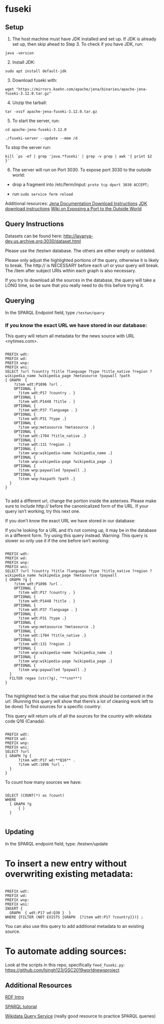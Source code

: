 # fuseki

## Setup

1. The host machine must have JDK installed and set up. If JDK is already set up, then skip ahead to Step 3. To check if you have JDK, run:

`java -version`

2. Install JDK:

`sudo apt install default-jdk`

3. Download fuseki with:

`wget "https://mirrors.koehn.com/apache/jena/binaries/apache-jena-fuseki-3.12.0.tar.gz"`

4. Unzip the tarball:

`tar -xvzf apache-jena-fuseki-3.12.0.tar.gz`

5. To start the server, run: 

```
cd apache-jena-fuseki-3.12.0
 
./fuseki-server --update --mem /d 
```

To stop the server run: 

```
kill `ps -ef | grep 'java.*fuseki' | grep -v grep | awk '{ print $2 }'`
```

6. The server will run on Port 3030. To expose port 3030 to the outside world:

- drop a fragment into /etc/ferm/input: 
`proto tcp dport 3030 ACCEPT;`

- run `sudo service ferm reload`

Additional resources:
[Jena Documentation Download Instructions](https://jena.apache.org/download/)
[JDK download instructions](https://docs.oracle.com/javase/9/install/installation-jdk-and-jre-linux-platforms.htm#JSJIG-GUID-19D58769-FD72-4353-A935-40FCD82A7A81)
[Wiki on Exposing a Port to the Outside World](https://docs.google.com/document/d/1k41bw2D32_1DqnpPBmu_E4RdOuewppOPn7CjKA6dFhU/edit#)

## Query Instructions

Datasets can be found here:
http://lavanya-dev.us.archive.org:3030/dataset.html

Please use the /testwn database. The others are either empty or outdated. 

Please only adjust the highlighted portions of the query, otherwise it is likely to break. The http:// is NECESSARY before each url or your query will break. The /item after subject URIs within each graph is also necessary. 

If you try to download all the sources in the database, the query will take a LONG time, so be sure that you really need to do this before trying it.

## Querying

In the SPARQL Endpoint field, type `/testwn/query`

### If you know the exact URL we have stored in our database: 

This query will return all metadata for the news source with URL <nytimes.com>. 

<code>
PREFIX wdt: <http://www.wikidata.org/prop/direct/>
PREFIX wd: <http://www.wikidata.org/entity/>
PREFIX wnp: <http://worldnews/property/>
PREFIX wni: <http://worldnews/item/>
SELECT ?url ?country ?title ?language ?type ?title_native ?region ?wikipedia_name ?wikipedia_page ?metasource ?paywall ?path
{ GRAPH <http://**www.nytimes.com**> {
    ?item wdt:P1896 ?url .
    OPTIONAL {
      ?item wdt:P17 ?country . }
    OPTIONAL {
      ?item wdt:P1448 ?title . }
    OPTIONAL {
      ?item wdt:P37 ?language . }
    OPTIONAL {
      ?item wdt:P31 ?type .}
    OPTIONAL {
      ?item wnp:metasource ?metasource .}
    OPTIONAL {
      ?item wdt:1704 ?title_native .}
    OPTIONAL {
      ?item wdt:131 ?region .}
    OPTIONAL {
      ?item wnp:wikipedia-name ?wikipedia_name .}
    OPTIONAL {
      ?item wnp:wikipedia-page ?wikipedia_page .}
    OPTIONAL {
      ?item wnp:paywalled ?paywall .}
    OPTIONAL {
      ?item wnp:haspath ?path .}
  }
}
  </code>

To add a different url, change the portion inside the asterixes. Please make sure to include http:// before the canonicalized form of the URL. If your query isn’t working, try this next one.

If you don’t know the exact URL we have stored in our database:

If you’re looking for a URL and it’s not coming up, it may be in the database in a different form. Try using this query instead. Warning: This query is slower so only use it if the one before isn’t working:

<code>
PREFIX wdt: <http://www.wikidata.org/prop/direct/>
PREFIX wd: <http://www.wikidata.org/entity/>
PREFIX wnp: <http://worldnews/property/>
PREFIX wni: <http://worldnews/item/>
SELECT ?url ?country ?title ?language ?type ?title_native ?region ?wikipedia_name ?wikipedia_page ?metasource ?paywall
{ GRAPH ?g {
    ?item wdt:P1896 ?url .
    OPTIONAL {
      ?item wdt:P17 ?country . }
    OPTIONAL {
      ?item wdt:P1448 ?title . }
    OPTIONAL {
      ?item wdt:P37 ?language . }
    OPTIONAL {
      ?item wdt:P31 ?type .}
    OPTIONAL {
      ?item wnp:metasource ?metasource .}
    OPTIONAL {
      ?item wdt:1704 ?title_native .}
    OPTIONAL {
      ?item wdt:131 ?region .}
    OPTIONAL {
      ?item wnp:wikipedia-name ?wikipedia_name .}
    OPTIONAL {
      ?item wnp:wikipedia-page ?wikipedia_page .}
    OPTIONAL {
      ?item wnp:paywalled ?paywall .}
  }
  FILTER regex (str(?g), "**cnn**")
}
 </code>

The highlighted text is the value that you think should be contained in the url. (Running this query will show that there’s a lot of cleaning work left to be done)
To find sources for a specific country:

This query will return urls of all the sources for the country with wikidata code Q16 (Canada).

<code>
PREFIX wdt: <http://www.wikidata.org/prop/direct/>
PREFIX wd: <http://www.wikidata.org/entity/>
PREFIX wnp: <http://worldnews/property/>
PREFIX wni: <http://worldnews/item/>
SELECT ?url 
{ GRAPH ?g {
      ?item wdt:P17 wd:**Q16** .
      ?item wdt:1896 ?url . 
  }
}
</code>

To count how many sources we have:

<code>
SELECT (COUNT(*) as ?count) 
WHERE 
  { GRAPH ?g
      { } 
  }
 </code>
 
 ## Updating
 
In the SPARQL endpoint field, type: /testwn/update

# To insert a new entry without overwriting existing metadata:

<code>
PREFIX wdt: <http://www.wikidata.org/prop/direct/>
PREFIX wd: <http://www.wikidata.org/entity/>
PREFIX wnp: <http://worldnews/property/>
PREFIX wni: <http://worldnews/item/>
INSERT {
  GRAPH <http://www.cnn.com> {<http://www.cnn.com/item> wdt:P17 wd:Q30 }  }
WHERE {FILTER (NOT EXISTS {GRAPH <http://www.cnn.com> {?item wdt:P17 ?country}})} ;
</code>

You can also use this query to add additional metadata to an existing source. 

# To automate adding sources:

Look at the scripts in this repo, specifically `feed_fuseki.py`: https://github.com/lsingh123/GSC2019worldnewsproject

## Additional Resources

[RDF Intro](https://jena.apache.org/tutorials/rdf_api.html)

[SPARQL tutorial](https://jena.apache.org/tutorials/sparql.html)

[Wikidata Query Service](https://query.wikidata.org/) (really good resource to practice SPARQL queries)





